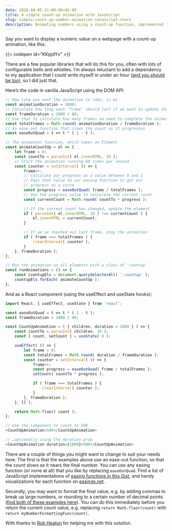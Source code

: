 ```yaml
---
date: 2020-04-05 21:00:00+05:00
title: A simple count-up animation with JavaScript
slug: simple-count-up-number-animation-javascript-react
description: Animating numbers using a count-up function, implemented in vanilla JavaScript and React
---
```

Say you want to display a numeric value on a webpage with a count-up animation, like this:

{{< codepen id="KKpjdYv" >}}

There are a few popular libraries that will do this for you, often with lots of configurable bells and whistles. I’m always reluctant to add a dependency to my application that I could write myself in under an hour ([and you should be too](https://www.theregister.co.uk/2016/03/23/npm_left_pad_chaos/)), so I did just that.

Here’s the code in vanilla JavaScript using the DOM API:

```javascript
// How long you want the animation to take, in ms
const animationDuration = 2000;
// Calculate how long each ‘frame’ should last if we want to update the animation 60 times per second
const frameDuration = 1000 / 60;
// Use that to calculate how many frames we need to complete the animation
const totalFrames = Math.round( animationDuration / frameDuration );
// An ease-out function that slows the count as it progresses
const easeOutQuad = t => t * ( 2 - t );

// The animation function, which takes an Element
const animateCountUp = el => {
	let frame = 0;
	const countTo = parseInt( el.innerHTML, 10 );
	// Start the animation running 60 times per second
	const counter = setInterval( () => {
		frame++;
		// Calculate our progress as a value between 0 and 1
		// Pass that value to our easing function to get our
		// progress on a curve
		const progress = easeOutQuad( frame / totalFrames );
		// Use the progress value to calculate the current count
		const currentCount = Math.round( countTo * progress );

		// If the current count has changed, update the element
		if ( parseInt( el.innerHTML, 10 ) !== currentCount ) {
			el.innerHTML = currentCount;
		}

		// If we’ve reached our last frame, stop the animation
		if ( frame === totalFrames ) {
			clearInterval( counter );
		}
	}, frameDuration );
};

// Run the animation on all elements with a class of ‘countup’
const runAnimations = () => {
	const countupEls = document.querySelectorAll( '.countup' );
	countupEls.forEach( animateCountUp );
};

```

And as a React component (using the useEffect and useState hooks):

```javascript
import React, { useEffect, useState } from 'react';

const easeOutQuad = t => t * ( 2 - t );
const frameDuration = 1000 / 60;

const CountUpAnimation = ( { children, duration = 2000 } ) => {
	const countTo = parseInt( children, 10 );
	const [ count, setCount ] = useState( 0 );

	useEffect( () => {
		let frame = 0;
		const totalFrames = Math.round( duration / frameDuration );
		const counter = setInterval( () => {
			frame++;
			const progress = easeOutQuad( frame / totalFrames );
			setCount( countTo * progress );

			if ( frame === totalFrames ) {
				clearInterval( counter );
			}
		}, frameDuration );
	}, [] );

	return Math.floor( count );
};

// Use the component to count to 500
<CountUpAnimation>500</CountUpAnimation>

// …optionally using the duration prop
<CountUpAnimation duration={1000}>500</CountUpAnimation>
```

There are a couple of things you might want to change to suit your needs here. The first is that the examples above use an ease-out function, so that the count slows as it nears the final number. You can use any easing function (or none at all) that you like by replacing `easeOutQuad`.  Find a list of JavaScript implementations of [easing functions in this Gist](https://gist.github.com/gre/1650294), and handy visualizations for each function on [easings.net](https://easings.net).

Secondly, you may want to format the final value, e.g. by adding commas to break up large numbers, or rounding to a certain number of decimal points ([find both of these examples here](https://blog.abelotech.com/posts/number-currency-formatting-javascript/)). You can do this immediately before you return the current count value, e.g. replacing `return Math.floor(count)` with  `return myNumberFormattingFunc(count)`.

With thanks to [Rob Heaton](https://robertheaton.com/) for helping me with this solution.
